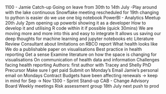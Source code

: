 1100 - Jamie Catch-up
Going on leave from 30th to 14th July
-Play around with the lake continuous
Snowflake meeting rescheduled for 19th
changing to python is easier
do we use one big notebook
PowerBI - Analytics Meetup
20th July 2pm
opening up powerbi
showing it as a developer
How to develop it and utilising R code within it if possible (quick 30mins)
We are moving more and more into this and easy to integrate
It allows us saving our deep thoughts for machine learning and jupyter notebooks etc
Literature Review
Consultant about limitations on RBCO report
What health looks like
We do a publishable paper on visualisations
Best practice in health reporting
Get a sense
Examine literature on how the space is changing for visualisations
On communication of health data and information
Challenges facing health reporting
Authors: first author with Tracey and Shelly
PhD
Precursor
Make sure I get paid
Submit on Monday’s
Email Jamie’s personal email on Mondays
Contract
Budgets have been affecting renewals -> keep in mind for Sep -> Nov
1300 - Sprint Stand-up
CAB - Change Advisory Board
Weekly meetings
Risk assessment group
18th July next push to prod

